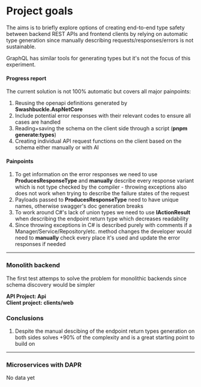 # Project goals
The aims is to briefly explore options of creating end-to-end type safety between backend REST APIs and frontend clients by relying on automatic type generation since manually describing requests/responses/errors is not sustainable.

GraphQL has similar tools for generating types but it's not the focus of this experiment.

#### Progress report
The current solution is not 100% automatic but covers all major painpoints:
1. Reusing the openapi definitions generated by **Swashbuckle.AspNetCore**
2. Include potential error responses with their relevant codes to ensure all cases are handled
3. Reading+saving the schema on the client side through a script (**pnpm generate:types**)
4. Creating individual API request functions on the client based on the schema either manually or with AI

#### Painpoints
1. To get information on the error responses we need to use **ProducesResponseType** and **manually** describe every response variant which is not type checked by the compiler - throwing exceptions also does not work when trying to describe the failure states of the request
2. Payloads passed to **ProducesResponseType** need to have unique names, otherwise swagger's doc generation breaks
3. To work around C#'s lack of union types we need to use **IActionResult** when describing the endpoint return type which decreases readability 
4. Since throwing exceptions in C# is described purely with comments if a Manager/Service/Repository/etc. method changes the developer would need to **manually** check every place it's used and update the error responses if needed

<hr/>

### Monolith backend
The first test attemps to solve the problem for monolithic backends since schema discovery would be simpler

**API Project: Api** <br/>
**Client project: clients/web**

### Conclusions
1. Despite the manual descibing of the endpoint return types generation on both sides solves +90% of the complexity and is a great starting point to build on

<hr/>

### Microservices with DAPR

No data yet